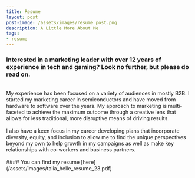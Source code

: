 ```yaml
---
title: Resume
layout: post
post-image: /assets/images/resume_post.png
description: A Little More About Me
tags:
- resume
---
```

### Interested in a marketing leader with over 12 years of experience in tech and gaming? Look no further, but please do read on. 
<br>
My experience has been focused on a variety of audiences in mostly B2B. I started my marketing career in semiconductors and have moved from hardware to software over the years. My approach to marketing is multi-faceted to achieve the maximum outcome through a creative lens that allows for less traditional, more disruptive means of driving results. 
<br>
<br>
I also have a keen focus in my career developing plans that incorporate diversity, equity, and inclusion to allow me to find the unique perspectives beyond my own to help growth in my campaigns as well as make key relationships with co-workers and business partners.
<br>
<br>
#### You can find my resume [here](/assets/images/talia_helle_resume_23.pdf)
